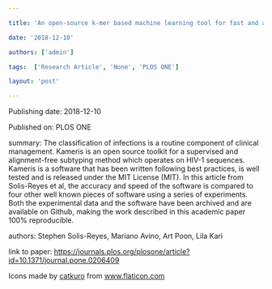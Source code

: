 ---
title: 'An open-source k-mer based machine learning tool for fast and accurate subtyping of HIV-1 genomes'
date: '2018-12-10'
authors: ['admin']
tags:  ['Research Article', 'None', 'PLOS ONE']
layout: 'post'
---
Publishing date: 2018-12-10

Published on: PLOS ONE

summary: The classification of infections is a routine component of clinical management. Kameris is an open source toolkit for a supervised and alignment-free subtyping method which operates on HIV-1 sequences. Kameris is a software that has been written following best practices, is well tested and is released under the MIT License (MIT). In this article from Solis-Reyes et al, the accuracy and speed of the software is compared to four other well known pieces of software using a series of experiments. Both the experimental data and the software have been archived and are available on Github, making the work described in this academic paper 100% reproducible.

authors: Stephen Solis-Reyes, Mariano Avino, Art Poon, Lila Kari 

link to paper: https://journals.plos.org/plosone/article?id=10.1371/journal.pone.0206409

Icons made by <a href="https://www.flaticon.com/free-icon/bookshelves_3576884" title="catkuro">catkuro</a> from <a href="https://www.flaticon.com/" title="Flaticon"> www.flaticon.com</a>